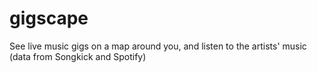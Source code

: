 # gigscape
See live music gigs on a map around you, and listen to the artists' music (data from Songkick and Spotify)
